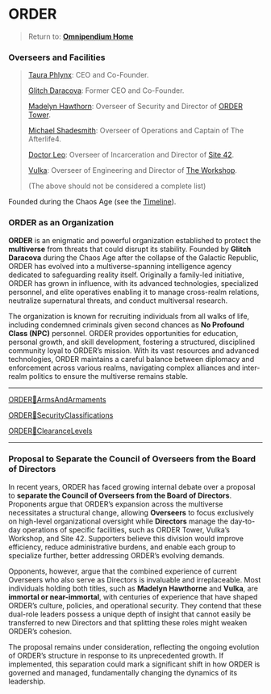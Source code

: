 # ORDER

> Return to: [**Omnipendium Home**](index.md)

### Overseers and Facilities
 
> [Taura Phlynx](ORDER🔻TauraPhlynx.md): CEO and Co-Founder.
>
> [Glitch Daracova](ORDER🔻GlitchDaracova.md): Former CEO and Co-Founder.
> 
> [Madelyn Hawthorn](ORDER🔻MadelynHawthorn.md): Overseer of Security and Director of [ORDER Tower](ORDER🔻Tower.md).
> 
> [Michael Shadesmith](ORDER🔻MichaelShadesmith.md): Overseer of Operations and Captain of The Afterlife4.
> 
> [Doctor Leo](ORDER🔻DoctorLeo.md): Overseer of Incarceration and Director of [Site 42](ORDER🔻Site42.md).
> 
> [Vulka](ORDER🔻Vulka.md): Overseer of Engineering and Director of [The Workshop](ORDER🔻VulkasWorkshop.md).
> 
> (The above should not be considered a complete list)


Founded during the Chaos Age (see the [Timeline](Mater_ia📅Timeline.md)).

### ORDER as an Organization

**ORDER** is an enigmatic and powerful organization established to protect the **multiverse** from threats that could disrupt its stability. Founded by **Glitch Daracova** during the Chaos Age after the collapse of the Galactic Republic, ORDER has evolved into a multiverse-spanning intelligence agency dedicated to safeguarding reality itself. Originally a family-led initiative, ORDER has grown in influence, with its advanced technologies, specialized personnel, and elite operatives enabling it to manage cross-realm relations, neutralize supernatural threats, and conduct multiversal research.

The organization is known for recruiting individuals from all walks of life, including condemned criminals given second chances as **No Profound Class (NPC)** personnel. ORDER provides opportunities for education, personal growth, and skill development, fostering a structured, disciplined community loyal to ORDER’s mission. With its vast resources and advanced technologies, ORDER maintains a careful balance between diplomacy and enforcement across various realms, navigating complex alliances and inter-realm politics to ensure the multiverse remains stable.

---

[ORDER🔻ArmsAndArmaments](ORDER🔻ArmsAndArmaments.md)

[ORDER🔻SecurityClassifications](ORDER🔻SecurityClassifications.md)

[ORDER🔻ClearanceLevels](ORDER🔻ClearanceLevels.md)

---

### Proposal to Separate the Council of Overseers from the Board of Directors

In recent years, ORDER has faced growing internal debate over a proposal to **separate the Council of Overseers from the Board of Directors**. Proponents argue that ORDER’s expansion across the multiverse necessitates a structural change, allowing **Overseers** to focus exclusively on high-level organizational oversight while **Directors** manage the day-to-day operations of specific facilities, such as ORDER Tower, Vulka’s Workshop, and Site 42. Supporters believe this division would improve efficiency, reduce administrative burdens, and enable each group to specialize further, better addressing ORDER’s evolving demands.

Opponents, however, argue that the combined experience of current Overseers who also serve as Directors is invaluable and irreplaceable. Most individuals holding both titles, such as **Madelyn Hawthorne** and **Vulka**, are **immortal or near-immortal**, with centuries of experience that have shaped ORDER’s culture, policies, and operational security. They contend that these dual-role leaders possess a unique depth of insight that cannot easily be transferred to new Directors and that splitting these roles might weaken ORDER’s cohesion.

The proposal remains under consideration, reflecting the ongoing evolution of ORDER’s structure in response to its unprecedented growth. If implemented, this separation could mark a significant shift in how ORDER is governed and managed, fundamentally changing the dynamics of its leadership.